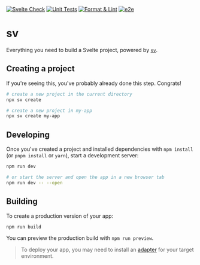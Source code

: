 [![Svelte Check](https://github.com/tsaxking/elevate.tv/actions/workflows/testing-svelte-check.yml/badge.svg)](https://github.com/tsaxking/elevate.tv/actions/workflows/testing-svelte-check.yml) [![Unit Tests](https://github.com/tsaxking/elevate.tv/actions/workflows/testing-unit.yml/badge.svg)](https://github.com/tsaxking/elevate.tv/actions/workflows/testing-unit.yml) [![Format & Lint](https://github.com/tsaxking/elevate.tv/actions/workflows/code-formatter.yml/badge.svg)](https://github.com/tsaxking/elevate.tv/actions/workflows/code-formatter.yml) [![e2e](https://github.com/tsaxking/elevate.tv/actions/workflows/testing-e2e.yml/badge.svg)](https://github.com/tsaxking/elevate.tv/actions/workflows/testing-e2e.yml)

# sv

Everything you need to build a Svelte project, powered by [`sv`](https://github.com/sveltejs/cli).

## Creating a project

If you're seeing this, you've probably already done this step. Congrats!

```bash
# create a new project in the current directory
npx sv create

# create a new project in my-app
npx sv create my-app
```

## Developing

Once you've created a project and installed dependencies with `npm install` (or `pnpm install` or `yarn`), start a development server:

```bash
npm run dev

# or start the server and open the app in a new browser tab
npm run dev -- --open
```

## Building

To create a production version of your app:

```bash
npm run build
```

You can preview the production build with `npm run preview`.

> To deploy your app, you may need to install an [adapter](https://svelte.dev/docs/kit/adapters) for your target environment.
